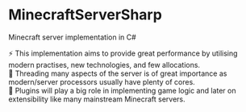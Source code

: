 # MinecraftServerSharp
Minecraft server implementation in C#

⚡ This implementation aims to provide great performance by utilising modern practises, new technologies, and few allocations.  
🧵 Threading many aspects of the server is of great importance as modern/server processors usually have plenty of cores.  
🧩 Plugins will play a big role in implementing game logic and later on extensibility like many mainstream Minecraft servers.
